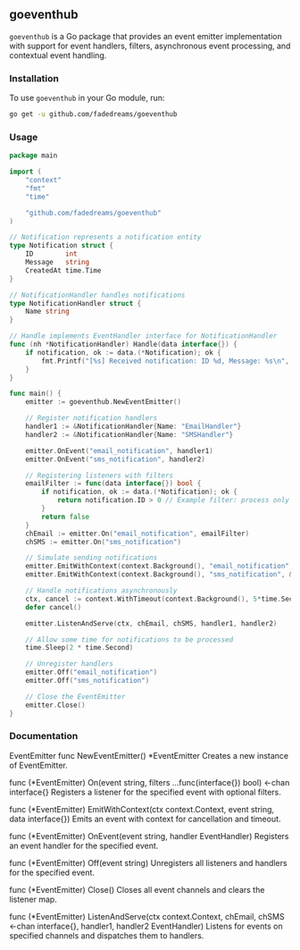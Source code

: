 
## goeventhub

`goeventhub` is a Go package that provides an event emitter implementation with support for event handlers, filters, asynchronous event processing, and contextual event handling.

### Installation

To use `goeventhub` in your Go module, run:

```bash
go get -u github.com/fadedreams/goeventhub
```

### Usage
```go
package main

import (
	"context"
	"fmt"
	"time"

	"github.com/fadedreams/goeventhub"
)

// Notification represents a notification entity
type Notification struct {
	ID        int
	Message   string
	CreatedAt time.Time
}

// NotificationHandler handles notifications
type NotificationHandler struct {
	Name string
}

// Handle implements EventHandler interface for NotificationHandler
func (nh *NotificationHandler) Handle(data interface{}) {
	if notification, ok := data.(*Notification); ok {
		fmt.Printf("[%s] Received notification: ID %d, Message: %s\n", nh.Name, notification.ID, notification.Message)
	}
}

func main() {
	emitter := goeventhub.NewEventEmitter()

	// Register notification handlers
	handler1 := &NotificationHandler{Name: "EmailHandler"}
	handler2 := &NotificationHandler{Name: "SMSHandler"}

	emitter.OnEvent("email_notification", handler1)
	emitter.OnEvent("sms_notification", handler2)

	// Registering listeners with filters
	emailFilter := func(data interface{}) bool {
		if notification, ok := data.(*Notification); ok {
			return notification.ID > 0 // Example filter: process only notifications with ID > 0
		}
		return false
	}
	chEmail := emitter.On("email_notification", emailFilter)
	chSMS := emitter.On("sms_notification")

	// Simulate sending notifications
	emitter.EmitWithContext(context.Background(), "email_notification", &Notification{ID: 1, Message: "New email received", CreatedAt: time.Now()})
	emitter.EmitWithContext(context.Background(), "sms_notification", &Notification{ID: 2, Message: "You have a new SMS", CreatedAt: time.Now()})

	// Handle notifications asynchronously
	ctx, cancel := context.WithTimeout(context.Background(), 5*time.Second)
	defer cancel()

	emitter.ListenAndServe(ctx, chEmail, chSMS, handler1, handler2)

	// Allow some time for notifications to be processed
	time.Sleep(2 * time.Second)

	// Unregister handlers
	emitter.Off("email_notification")
	emitter.Off("sms_notification")

	// Close the EventEmitter
	emitter.Close()
}

```

### Documentation
EventEmitter
func NewEventEmitter() *EventEmitter
Creates a new instance of EventEmitter.

func (*EventEmitter) On(event string, filters ...func(interface{}) bool) <-chan interface{}
Registers a listener for the specified event with optional filters.

func (*EventEmitter) EmitWithContext(ctx context.Context, event string, data interface{})
Emits an event with context for cancellation and timeout.

func (*EventEmitter) OnEvent(event string, handler EventHandler)
Registers an event handler for the specified event.

func (*EventEmitter) Off(event string)
Unregisters all listeners and handlers for the specified event.

func (*EventEmitter) Close()
Closes all event channels and clears the listener map.

func (*EventEmitter) ListenAndServe(ctx context.Context, chEmail, chSMS <-chan interface{}, handler1, handler2 EventHandler)
Listens for events on specified channels and dispatches them to handlers.
